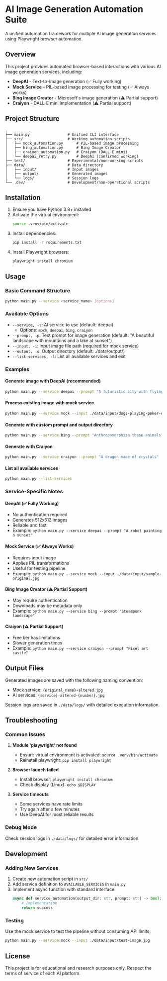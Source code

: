 # AI Image Generation Automation Suite

A unified automation framework for multiple AI image generation services using Playwright browser automation.

## Overview

This project provides automated browser-based interactions with various AI image generation services, including:
- **DeepAI** - Text-to-image generation (✅ Fully working)
- **Mock Service** - PIL-based image processing for testing (✅ Always works)
- **Bing Image Creator** - Microsoft's image generation (⚠️ Partial support)
- **Craiyon** - DALL-E mini implementation (⚠️ Partial support)

## Project Structure

```
.
├── main.py                 # Unified CLI interface
├── src/                    # Working automation scripts
│   ├── mock_automation.py      # PIL-based image processing
│   ├── bing_automation.py      # Bing Image Creator
│   ├── craiyon_automation.py   # Craiyon (DALL-E mini)
│   └── deepai_retry.py         # DeepAI (confirmed working)
├── test/                   # Experimental/non-working scripts
├── data/                   # Data directory
│   ├── input/              # Input images
│   ├── output/             # Generated images
│   └── logs/               # Session logs
└── .dev/                   # Development/non-operational scripts
```

## Installation

1. Ensure you have Python 3.8+ installed
2. Activate the virtual environment:
   ```bash
   source .venv/bin/activate
   ```
3. Install dependencies:
   ```bash
   pip install -r requirements.txt
   ```
4. Install Playwright browsers:
   ```bash
   playwright install chromium
   ```

## Usage

### Basic Command Structure

```bash
python main.py --service <service_name> [options]
```

### Available Options

- `--service, -s`: AI service to use (default: deepai)
  - Options: `mock`, `deepai`, `bing`, `craiyon`
- `--prompt, -p`: Text prompt for image generation (default: "A beautiful landscape with mountains and a lake at sunset")
- `--input, -i`: Input image file path (required for mock service)
- `--output, -o`: Output directory (default: ./data/output/)
- `--list-services, -l`: List all available services and exit

### Examples

#### Generate image with DeepAI (recommended)
```bash
python main.py --service deepai --prompt "A futuristic city with flying cars"
```

#### Process existing image with mock service
```bash
python main.py --service mock --input ./data/input/dogs-playing-poker-original.jpg
```

#### Generate with custom prompt and output directory
```bash
python main.py --service bing --prompt "Anthropomorphize these animals" --output ./results/
```

#### Generate with Craiyon
```bash
python main.py --service craiyon --prompt "A dragon made of crystals"
```

#### List all available services
```bash
python main.py --list-services
```

### Service-Specific Notes

#### DeepAI (✅ Fully Working)
- No authentication required
- Generates 512x512 images
- Reliable and fast
- Example: `python main.py --service deepai --prompt "A robot painting a sunset"`

#### Mock Service (✅ Always Works)
- Requires input image
- Applies PIL transformations
- Useful for testing pipeline
- Example: `python main.py --service mock --input ./data/input/sample-original.jpg`

#### Bing Image Creator (⚠️ Partial Support)
- May require authentication
- Downloads may be metadata only
- Example: `python main.py --service bing --prompt "Steampunk landscape"`

#### Craiyon (⚠️ Partial Support)
- Free tier has limitations
- Slower generation times
- Example: `python main.py --service craiyon --prompt "Pixel art castle"`

## Output Files

Generated images are saved with the following naming convention:
- Mock service: `{original_name}-altered.jpg`
- AI services: `{service}-altered-{number}.jpg`

Session logs are saved in `./data/logs/` with detailed execution information.

## Troubleshooting

### Common Issues

1. **Module 'playwright' not found**
   - Ensure virtual environment is activated: `source .venv/bin/activate`
   - Reinstall playwright: `pip install playwright`

2. **Browser launch failed**
   - Install browser: `playwright install chromium`
   - Check display (Linux): `echo $DISPLAY`

3. **Service timeouts**
   - Some services have rate limits
   - Try again after a few minutes
   - Use DeepAI for most reliable results

### Debug Mode

Check session logs in `./data/logs/` for detailed error information.

## Development

### Adding New Services

1. Create new automation script in `src/`
2. Add service definition to `AVAILABLE_SERVICES` in `main.py`
3. Implement async function with standard interface:
   ```python
   async def service_automation(output_dir: str, prompt: str) -> bool:
       # Implementation
       return success
   ```

### Testing

Use the mock service to test the pipeline without consuming API limits:
```bash
python main.py --service mock --input ./data/input/test-image.jpg
```

## License

This project is for educational and research purposes only. Respect the terms of service of each AI platform.